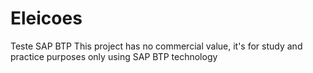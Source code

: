 # Eleicoes
Teste SAP BTP 
This project has no commercial value, it's for study and practice purposes only using SAP BTP technology
